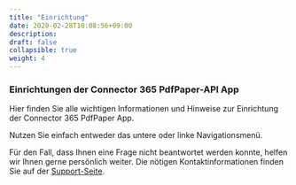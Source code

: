 ```yaml
---
title: "Einrichtung"
date: 2020-02-28T10:08:56+09:00
description: 
draft: false
collapsible: true
weight: 4
---
```

### Einrichtungen der Connector 365 PdfPaper-API App

Hier finden Sie alle wichtigen Informationen und Hinweise zur Einrichtung der Connector 365 PdfPaper App.

Nutzen Sie einfach entweder das untere oder linke Navigationsmenü.

Für den Fall, dass Ihnen eine Frage nicht beantwortet werden konnte, helfen wir Ihnen gerne persönlich weiter. Die nötigen Kontaktinformationen finden Sie auf der [Support-Seite](de-de/apps/help-and-support/).